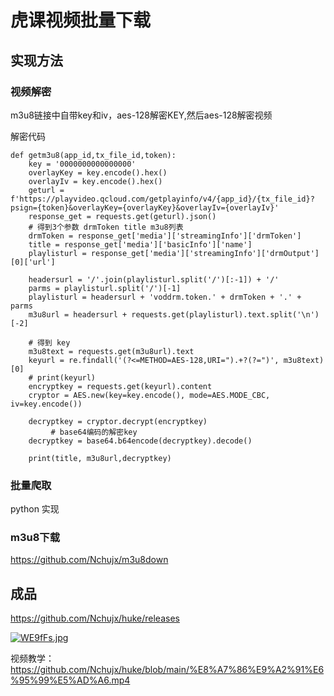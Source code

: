 # 虎课视频批量下载

## 实现方法

### 视频解密

m3u8链接中自带key和iv，aes-128解密KEY,然后aes-128解密视频

解密代码

```
def getm3u8(app_id,tx_file_id,token):
    key = '0000000000000000'
    overlayKey = key.encode().hex()
    overlayIv = key.encode().hex()
    geturl = f'https://playvideo.qcloud.com/getplayinfo/v4/{app_id}/{tx_file_id}?psign={token}&overlayKey={overlayKey}&overlayIv={overlayIv}'
    response_get = requests.get(geturl).json()
    # 得到3个参数 drmToken title m3u8列表
    drmToken = response_get['media']['streamingInfo']['drmToken']
    title = response_get['media']['basicInfo']['name']
    playlisturl = response_get['media']['streamingInfo']['drmOutput'][0]['url']
 
    headersurl = '/'.join(playlisturl.split('/')[:-1]) + '/'
    parms = playlisturl.split('/')[-1]
    playlisturl = headersurl + 'voddrm.token.' + drmToken + '.' + parms
    m3u8url = headersurl + requests.get(playlisturl).text.split('\n')[-2]
 
    # 得到 key
    m3u8text = requests.get(m3u8url).text
    keyurl = re.findall('(?<=METHOD=AES-128,URI=").+?(?=")', m3u8text)[0]
    # print(keyurl)
    encryptkey = requests.get(keyurl).content
    cryptor = AES.new(key=key.encode(), mode=AES.MODE_CBC, iv=key.encode())
 
    decryptkey = cryptor.decrypt(encryptkey)
         # base64编码的解密key
    decryptkey = base64.b64encode(decryptkey).decode()
 
    print(title, m3u8url,decryptkey)
```



### 批量爬取

python 实现

### m3u8下载

https://github.com/Nchujx/m3u8down

## 成品

https://github.com/Nchujx/huke/releases

[![WE9fFs.jpg](https://z3.ax1x.com/2021/07/13/WE9fFs.jpg)](https://imgtu.com/i/WE9fFs)

视频教学： https://github.com/Nchujx/huke/blob/main/%E8%A7%86%E9%A2%91%E6%95%99%E5%AD%A6.mp4






